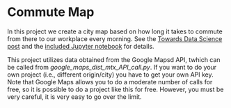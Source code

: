 # Commute Map
In this project we create a city map based on how long it takes to commute from there to our workplace every morning. See the [Towards Data Science post](https://towardsdatascience.com/how-to-find-an-apartment-with-a-short-commute-4680e10689d9) and the [included Jupyter notebook](https://github.com/guszejnovdavid/Commute_Map/blob/main/Boston_Transit_Map.ipynb) for details.

This project utilizes data obtained from the Google Mapsd API, twhich can be called from _google_maps_dist_mtx_API_call.py_. If you want to do your own project (i.e., different origin/city) you have to get your own API key. Note that Google Maps allows you to do a moderate number of calls for free, so it is possible to do a project like this for free. However, you must be very careful, it is very easy to go over the limit.
